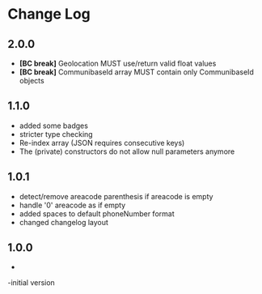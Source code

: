 # Change Log

## 2.0.0
- **[BC break]** Geolocation MUST use/return valid float values
- **[BC break]** CommunibaseId array MUST contain only CommunibaseId objects

## 1.1.0
- added some badges
- stricter type checking
- Re-index array (JSON requires consecutive keys)
- The (private) constructors do not allow null parameters anymore

## 1.0.1
- detect/remove areacode parenthesis if areacode is empty
- handle '0' areacode as if empty 
- added spaces to default phoneNumber format
- changed changelog layout 

## 1.0.0

*
-initial version
